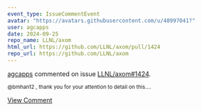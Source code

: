 ```yaml
---
event_type: IssueCommentEvent
avatar: "https://avatars.githubusercontent.com/u/48997041?"
user: agcapps
date: 2024-09-25
repo_name: LLNL/axom
html_url: https://github.com/LLNL/axom/pull/1424
repo_url: https://github.com/LLNL/axom
---
```


<a href='https://github.com/agcapps' target='_blank'>agcapps</a> commented on issue <a href='https://github.com/LLNL/axom/pull/1424' target='_blank'>LLNL/axom#1424</a>.

<small>@bmhan12 , thank you for your attention to detail on this....</small>

<a href='https://github.com/LLNL/axom/pull/1424' target='_blank'>View Comment</a>